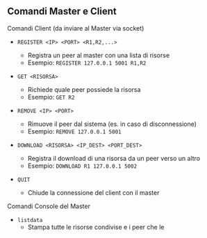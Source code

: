 ## Comandi Master e Client
Comandi Client (da inviare al Master via socket)

- `REGISTER <IP> <PORT> <R1,R2,...>`
    - Registra un peer al master con una lista di risorse
    - Esempio: `REGISTER 127.0.0.1 5001 R1,R2`

- `GET <RISORSA>`
    - Richiede quale peer possiede la risorsa
    - Esempio: `GET R2`

- `REMOVE <IP> <PORT>`
    - Rimuove il peer dal sistema (es. in caso di disconnessione)
    - Esempio: `REMOVE 127.0.0.1 5001`

- `DOWNLOAD <RISORSA> <IP_DEST> <PORT_DEST>`
    - Registra il download di una risorsa da un peer verso un altro
    - Esempio: `DOWNLOAD R1 127.0.0.1 5002`

- `QUIT`
    - Chiude la connessione del client con il master

Comandi Console del Master

- `listdata`
    - Stampa tutte le risorse condivise e i peer che le
